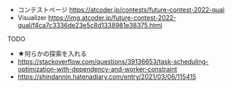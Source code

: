 - コンテストページ https://atcoder.jp/contests/future-contest-2022-qual
- Visualizer https://img.atcoder.jp/future-contest-2022-qual/f4ca7c3336de23e5c8d1338981e38375.html

TODO

- ★何らかの探索を入れる
- https://stackoverflow.com/questions/39136653/task-scheduling-optimization-with-dependency-and-worker-constraint
- https://shindannin.hatenadiary.com/entry/2021/03/06/115415
